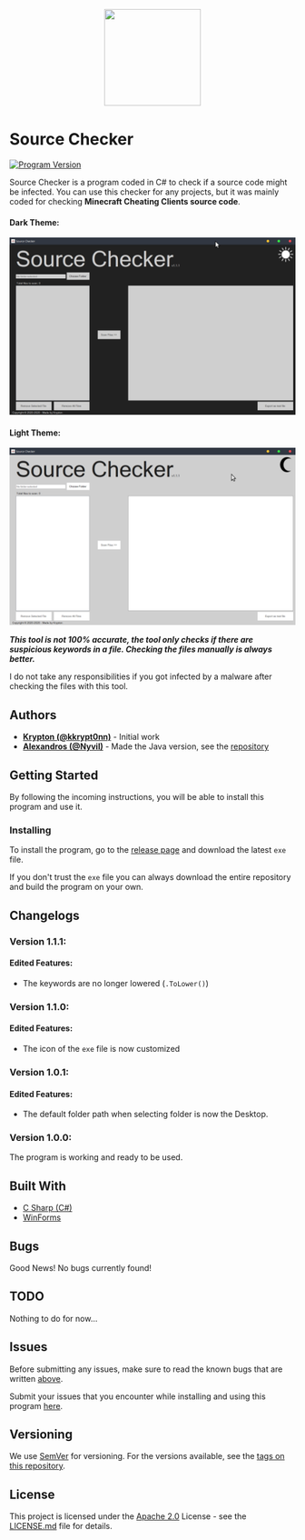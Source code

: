 <p align="center">
  <img width="170" height="170" src="https://raw.githubusercontent.com/kkrypt0nn/Source-Checker/master/Source-Checker/Source-Checker/assets/Source-Checker.jpg">
</p>

# Source Checker
[![Program Version](https://img.shields.io/badge/release-v1.0.0-blue)](https://github.com/kkrypt0nn/Source-Checker) 

Source Checker is a program coded in C# to check if a source code might be infected. You can use this checker for any projects, but it was mainly coded for checking <b>Minecraft Cheating Clients source code</b>.

#### Dark Theme:
![Dark UI Theme](ui-dark.png?raw=true "Dark UI Theme")

#### Light Theme:
![Light UI Theme](ui-light.png?raw=true "Light UI Theme")

***This tool is not 100% accurate, the tool only checks if there are suspicious keywords in a file. Checking the files manually is always better.***

I do not take any responsibilities if you got infected by a malware after checking the files with this tool.

## Authors
* **[Krypton (@kkrypt0nn)](https://github.com/kkrypt0nn)** - Initial work
* **[Alexandros (@Nyvil)](https://github.com/kkrypt0nn)** - Made the Java version, see the [repository](https://github.com/Nyvil/SrcChecker)

## Getting Started
By following the incoming instructions, you will be able to install this program and use it.

### Installing
To install the program, go to the [release page](https://github.com/kkrypt0nn/Source-Checker/releases) and download the latest `exe` file.

If you don't trust the `exe` file you can always download the entire repository and build the program on your own.

## Changelogs
### Version 1.1.1:
#### Edited Features:
- The keywords are no longer lowered (`.ToLower()`)
### Version 1.1.0:
#### Edited Features:
- The icon of the `exe` file is now customized
### Version 1.0.1:
#### Edited Features:
- The default folder path when selecting folder is now the Desktop.
### Version 1.0.0:
The program is working and ready to be used.

## Built With
* [C Sharp (C#)](https://en.wikipedia.org/wiki/C_Sharp_programming_language)
* [WinForms](https://en.wikipedia.org/wiki/Windows_Forms)

## Bugs
Good News! No bugs currently found!

## TODO
Nothing to do for now...

## Issues
Before submitting any issues, make sure to read the known bugs that are written [above](https://github.com/kkrypt0nn/Source-Checker#bugs).

Submit your issues that you encounter while installing and using this program [here](https://github.com/kkrypt0nn/Source-Checker/issues).

## Versioning
We use [SemVer](http://semver.org/) for versioning. For the versions available, see the [tags on this repository](https://github.com/kkrypt0nn/Source-Checker/tags).


## License
This project is licensed under the [Apache 2.0](LICENSE.md) License - see the [LICENSE.md](LICENSE.md) file for details.
